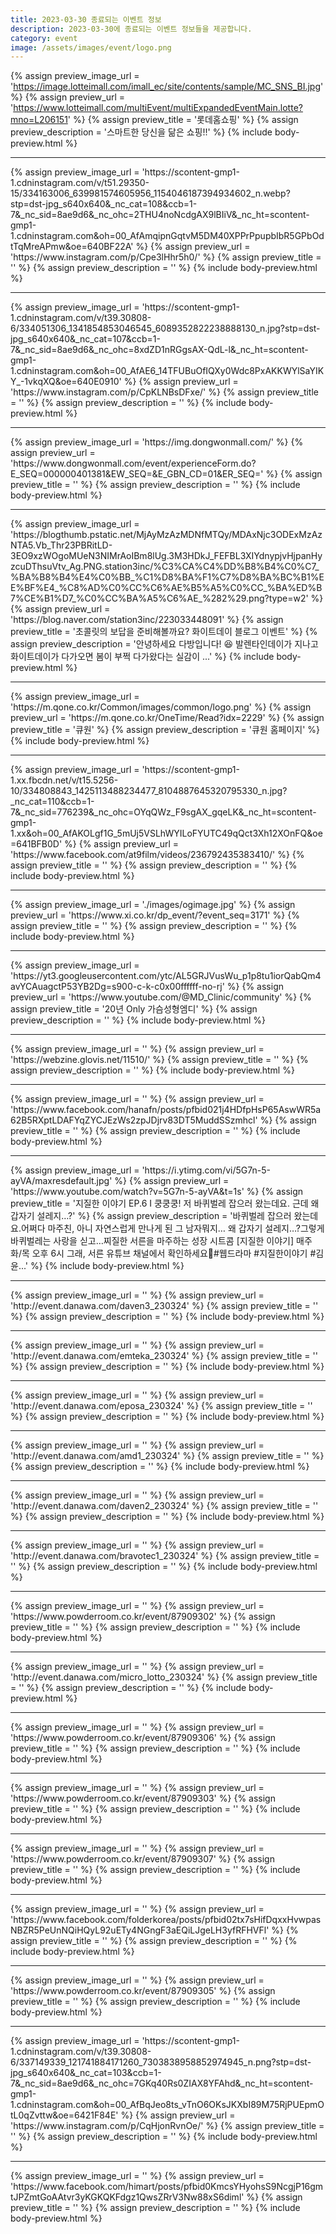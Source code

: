 ```yaml
---
title: 2023-03-30 종료되는 이벤트 정보
description: 2023-03-30에 종료되는 이벤트 정보들을 제공합니다.
category: event
image: /assets/images/event/logo.png
---
```

{% assign preview_image_url = 'https://image.lotteimall.com/imall_ec/site/contents/sample/MC_SNS_BI.jpg' %}
{% assign preview_url = 'https://www.lotteimall.com/multiEvent/multiExpandedEventMain.lotte?mno=L206151' %}
{% assign preview_title = '롯데홈쇼핑' %}
{% assign preview_description = '스마트한 당신을 닮은 쇼핑!!' %}
{% include body-preview.html %}
<hr>{% assign preview_image_url = 'https://scontent-gmp1-1.cdninstagram.com/v/t51.29350-15/334163006_639981574605956_1154046187394934602_n.webp?stp=dst-jpg_s640x640&amp;_nc_cat=108&amp;ccb=1-7&amp;_nc_sid=8ae9d6&amp;_nc_ohc=2THU4noNcdgAX9lBIiV&amp;_nc_ht=scontent-gmp1-1.cdninstagram.com&amp;oh=00_AfAmqipnGqtvM5DM40XPPrPpupbIbR5GPbOdtTqMreAPmw&amp;oe=640BF22A' %}
{% assign preview_url = 'https://www.instagram.com/p/Cpe3lHhr5h0/' %}
{% assign preview_title = '' %}
{% assign preview_description = '' %}
{% include body-preview.html %}
<hr>{% assign preview_image_url = 'https://scontent-gmp1-1.cdninstagram.com/v/t39.30808-6/334051306_1341854853046545_6089352822238888130_n.jpg?stp=dst-jpg_s640x640&amp;_nc_cat=107&amp;ccb=1-7&amp;_nc_sid=8ae9d6&amp;_nc_ohc=8xdZD1nRGgsAX-QdL-l&amp;_nc_ht=scontent-gmp1-1.cdninstagram.com&amp;oh=00_AfAE6_14TFUBuOfIQXy0Wdc8PxAKKWYlSaYIKY_-1vkqXQ&amp;oe=640E0910' %}
{% assign preview_url = 'https://www.instagram.com/p/CpKLNBsDFxe/' %}
{% assign preview_title = '' %}
{% assign preview_description = '' %}
{% include body-preview.html %}
<hr>{% assign preview_image_url = 'https://img.dongwonmall.com/' %}
{% assign preview_url = 'https://www.dongwonmall.com/event/experienceForm.do?E_SEQ=000000401381&EW_SEQ=&E_GBN_CD=01&ER_SEQ=' %}
{% assign preview_title = '' %}
{% assign preview_description = '' %}
{% include body-preview.html %}
<hr>{% assign preview_image_url = 'https://blogthumb.pstatic.net/MjAyMzAzMDNfMTQy/MDAxNjc3ODExMzAzNTA5.Vb_Thr23PBRitLD-3EO9xzWOgoMUeN3NIMrAoIBm8lUg.3M3HDkJ_FEFBL3XIYdnypjvHjpanHyzcuDThsuVtv_Ag.PNG.station3inc/%C3%CA%C4%DD%B8%B4%C0%C7_%BA%B8%B4%E4%C0%BB_%C1%D8%BA%F1%C7%D8%BA%BC%B1%EE%BF%E4_%C8%AD%C0%CC%C6%AE%B5%A5%C0%CC_%BA%ED%B7%CE%B1%D7_%C0%CC%BA%A5%C6%AE_%282%29.png?type=w2' %}
{% assign preview_url = 'https://blog.naver.com/station3inc/223033448091' %}
{% assign preview_title = '초콜릿의 보답을 준비해볼까요? 화이트데이 블로그 이벤트' %}
{% assign preview_description = '안녕하세요 다방입니다! 😆 발렌타인데이가 지나고 화이트데이가 다가오면 봄이 부쩍 다가왔다는 실감이 ...' %}
{% include body-preview.html %}
<hr>{% assign preview_image_url = 'https://m.qone.co.kr/Common/images/common/logo.png' %}
{% assign preview_url = 'https://m.qone.co.kr/OneTime/Read?idx=2229' %}
{% assign preview_title = '큐원' %}
{% assign preview_description = '큐원 홈페이지' %}
{% include body-preview.html %}
<hr>{% assign preview_image_url = 'https://scontent-gmp1-1.xx.fbcdn.net/v/t15.5256-10/334808843_1425113488234477_8104887645320795330_n.jpg?_nc_cat=110&amp;ccb=1-7&amp;_nc_sid=776239&amp;_nc_ohc=OYqQWz_F9sgAX_gqeLK&amp;_nc_ht=scontent-gmp1-1.xx&amp;oh=00_AfAKOLgf1G_5mUj5VSLhWYILoFYUTC49qQct3Xh12XOnFQ&amp;oe=641BFB0D' %}
{% assign preview_url = 'https://www.facebook.com/at9film/videos/236792435383410/' %}
{% assign preview_title = '' %}
{% assign preview_description = '' %}
{% include body-preview.html %}
<hr>{% assign preview_image_url = './images/ogimage.jpg' %}
{% assign preview_url = 'https://www.xi.co.kr/dp_event/?event_seq=3171' %}
{% assign preview_title = '' %}
{% assign preview_description = '' %}
{% include body-preview.html %}
<hr>{% assign preview_image_url = 'https://yt3.googleusercontent.com/ytc/AL5GRJVusWu_p1p8tu1iorQabQm4avYCAuagctP53YB2Dg=s900-c-k-c0x00ffffff-no-rj' %}
{% assign preview_url = 'https://www.youtube.com/@MD_Clinic/community' %}
{% assign preview_title = '20년 Only 가슴성형엠디' %}
{% assign preview_description = '' %}
{% include body-preview.html %}
<hr>{% assign preview_image_url = '' %}
{% assign preview_url = 'https://webzine.glovis.net/11510/' %}
{% assign preview_title = '' %}
{% assign preview_description = '' %}
{% include body-preview.html %}
<hr>{% assign preview_image_url = '' %}
{% assign preview_url = 'https://www.facebook.com/hanafn/posts/pfbid021j4HDfpHsP65AswWR5a62B5RXptLDAFYqZYCJEzWs2zpJDjrv83DT5MuddSSzmhcl' %}
{% assign preview_title = '' %}
{% assign preview_description = '' %}
{% include body-preview.html %}
<hr>{% assign preview_image_url = 'https://i.ytimg.com/vi/5G7n-5-ayVA/maxresdefault.jpg' %}
{% assign preview_url = 'https://www.youtube.com/watch?v=5G7n-5-ayVA&t=1s' %}
{% assign preview_title = '지질한 이야기 EP.6 I 쿵쿵쿵! 저 바퀴벌레 잡으러 왔는데요. 근데 왜 갑자기 설레지…?' %}
{% assign preview_description = '바퀴벌레 잡으러 왔는데요.어쩌다 마주친, 아니 자연스럽게 만나게 된 그 남자뭐지… 왜 갑자기 설레지…?그렇게 바퀴벌레는 사랑을 싣고…찌질한 서른을 마주하는 성장 시트콤 [지질한 이야기] 매주 화/목 오후 6시 그래, 서른 유튜브 채널에서 확인하세요💟#웹드라마 #지질한이야기 #김윤...' %}
{% include body-preview.html %}
<hr>{% assign preview_image_url = '' %}
{% assign preview_url = 'http://event.danawa.com/daven3_230324' %}
{% assign preview_title = '' %}
{% assign preview_description = '' %}
{% include body-preview.html %}
<hr>{% assign preview_image_url = '' %}
{% assign preview_url = 'http://event.danawa.com/emteka_230324' %}
{% assign preview_title = '' %}
{% assign preview_description = '' %}
{% include body-preview.html %}
<hr>{% assign preview_image_url = '' %}
{% assign preview_url = 'http://event.danawa.com/eposa_230324' %}
{% assign preview_title = '' %}
{% assign preview_description = '' %}
{% include body-preview.html %}
<hr>{% assign preview_image_url = '' %}
{% assign preview_url = 'http://event.danawa.com/amd1_230324' %}
{% assign preview_title = '' %}
{% assign preview_description = '' %}
{% include body-preview.html %}
<hr>{% assign preview_image_url = '' %}
{% assign preview_url = 'http://event.danawa.com/daven2_230324' %}
{% assign preview_title = '' %}
{% assign preview_description = '' %}
{% include body-preview.html %}
<hr>{% assign preview_image_url = '' %}
{% assign preview_url = 'http://event.danawa.com/bravotec1_230324' %}
{% assign preview_title = '' %}
{% assign preview_description = '' %}
{% include body-preview.html %}
<hr>{% assign preview_image_url = '' %}
{% assign preview_url = 'https://www.powderroom.co.kr/event/87909302' %}
{% assign preview_title = '' %}
{% assign preview_description = '' %}
{% include body-preview.html %}
<hr>{% assign preview_image_url = '' %}
{% assign preview_url = 'http://event.danawa.com/micro_lotto_230324' %}
{% assign preview_title = '' %}
{% assign preview_description = '' %}
{% include body-preview.html %}
<hr>{% assign preview_image_url = '' %}
{% assign preview_url = 'https://www.powderroom.co.kr/event/87909306' %}
{% assign preview_title = '' %}
{% assign preview_description = '' %}
{% include body-preview.html %}
<hr>{% assign preview_image_url = '' %}
{% assign preview_url = 'https://www.powderroom.co.kr/event/87909303' %}
{% assign preview_title = '' %}
{% assign preview_description = '' %}
{% include body-preview.html %}
<hr>{% assign preview_image_url = '' %}
{% assign preview_url = 'https://www.powderroom.co.kr/event/87909307' %}
{% assign preview_title = '' %}
{% assign preview_description = '' %}
{% include body-preview.html %}
<hr>{% assign preview_image_url = '' %}
{% assign preview_url = 'https://www.facebook.com/folderkorea/posts/pfbid02tx7sHifDqxxHvwpasNBZR5PeUnNQiHQyL92uETy4NGngF3aEQiLJgeLH3yfRFHVFl' %}
{% assign preview_title = '' %}
{% assign preview_description = '' %}
{% include body-preview.html %}
<hr>{% assign preview_image_url = '' %}
{% assign preview_url = 'https://www.powderroom.co.kr/event/87909305' %}
{% assign preview_title = '' %}
{% assign preview_description = '' %}
{% include body-preview.html %}
<hr>{% assign preview_image_url = 'https://scontent-gmp1-1.cdninstagram.com/v/t39.30808-6/337149339_121741884171260_7303838958852974945_n.png?stp=dst-jpg_s640x640&amp;_nc_cat=103&amp;ccb=1-7&amp;_nc_sid=8ae9d6&amp;_nc_ohc=7GKq40Rs0ZIAX8YFAhd&amp;_nc_ht=scontent-gmp1-1.cdninstagram.com&amp;oh=00_AfBqJeo8ts_vTnO6OKsJKXbI89M75RjPUEpmOtL0qZvttw&amp;oe=6421F84E' %}
{% assign preview_url = 'https://www.instagram.com/p/CqHjonRvnOe/' %}
{% assign preview_title = '' %}
{% assign preview_description = '' %}
{% include body-preview.html %}
<hr>{% assign preview_image_url = '' %}
{% assign preview_url = 'https://www.facebook.com/himart/posts/pfbid0KmcsYHyohsS9NcgjP16gmtJPZmtGoAAtvr3yKGKQKFdgz1QwsZRrV3Nw88xS6diml' %}
{% assign preview_title = '' %}
{% assign preview_description = '' %}
{% include body-preview.html %}